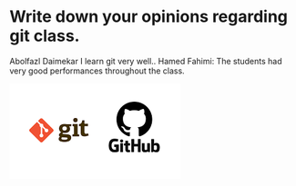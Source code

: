 # Write down your opinions regarding git class.
Abolfazl Daimekar 
I learn git very well..
Hamed Fahimi: The students had very good performances throughout the class. 

![image](gitimage.png)

